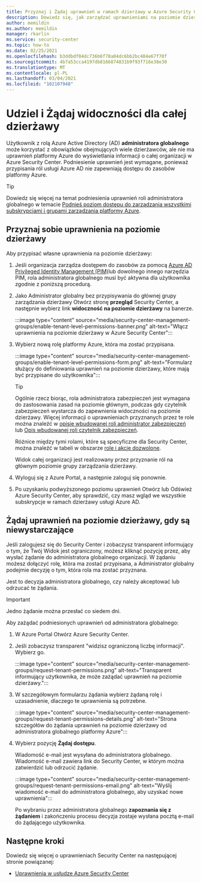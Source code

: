 ```yaml
---
title: Przyznaj i Żądaj uprawnień w ramach dzierżawy w Azure Security Center
description: Dowiedz się, jak zarządzać uprawnieniami na poziomie dzierżawy w Azure Security Center
author: memildin
ms.author: memildin
manager: rkarlin
ms.service: security-center
ms.topic: how-to
ms.date: 02/25/2021
ms.openlocfilehash: b3ddbdf04dc736b6f78a04dc6bb2bc484e67f70f
ms.sourcegitcommit: 4b7a53cca4197db8166874831b9f93f716e38e30
ms.translationtype: MT
ms.contentlocale: pl-PL
ms.lasthandoff: 03/04/2021
ms.locfileid: "102107948"
---
```

# <a name="grant-and-request-tenant-wide-visibility"></a>Udziel i Żądaj widoczności dla całej dzierżawy

Użytkownik z rolą Azure Active Directory (AD) **administratora globalnego** może korzystać z obowiązków obejmujących wiele dzierżawców, ale nie ma uprawnień platformy Azure do wyświetlania informacji o całej organizacji w Azure Security Center. Podniesienie uprawnień jest wymagane, ponieważ przypisania ról usługi Azure AD nie zapewniają dostępu do zasobów platformy Azure. 

> [!TIP]
> Dowiedz się więcej na temat podniesienia uprawnień roli administratora globalnego w temacie [Podnieś poziom dostępu do zarządzania wszystkimi subskrypcjami i grupami zarządzania platformy Azure](../role-based-access-control/elevate-access-global-admin.md).

## <a name="grant-tenant-wide-permissions-to-yourself"></a>Przyznaj sobie uprawnienia na poziomie dzierżawy

Aby przypisać własne uprawnienia na poziomie dzierżawy:

1. Jeśli organizacja zarządza dostępem do zasobów za pomocą [Azure AD Privileged Identity Management (PIM)](../active-directory/privileged-identity-management/pim-configure.md)lub dowolnego innego narzędzia PIM, rola administratora globalnego musi być aktywna dla użytkownika zgodnie z poniższą procedurą.

1. Jako Administrator globalny bez przypisywania do głównej grupy zarządzania dzierżawy Otwórz stronę **przegląd** Security Center, a następnie wybierz link **widoczność na poziomie dzierżawy** na banerze. 

    :::image type="content" source="media/security-center-management-groups/enable-tenant-level-permissions-banner.png" alt-text="Włącz uprawnienia na poziomie dzierżawy w Azure Security Center":::

1. Wybierz nową rolę platformy Azure, która ma zostać przypisana. 

    :::image type="content" source="media/security-center-management-groups/enable-tenant-level-permissions-form.png" alt-text="Formularz służący do definiowania uprawnień na poziomie dzierżawy, które mają być przypisane do użytkownika":::

    > [!TIP]
    > Ogólnie rzecz biorąc, rola administratora zabezpieczeń jest wymagana do zastosowania zasad na poziomie głównym, podczas gdy czytelnik zabezpieczeń wystarcza do zapewnienia widoczności na poziomie dzierżawy. Więcej informacji o uprawnieniach przyznanych przez te role można znaleźć w [opisie wbudowanej roli administrator zabezpieczeń](../role-based-access-control/built-in-roles.md#security-admin) lub [Opis wbudowanej roli czytelnik zabezpieczeń](../role-based-access-control/built-in-roles.md#security-reader).
    >
    > Różnice między tymi rolami, które są specyficzne dla Security Center, można znaleźć w tabeli w obszarze [role i akcje dozwolone](security-center-permissions.md#roles-and-allowed-actions).

    Widok całej organizacji jest realizowany przez przyznanie ról na głównym poziomie grupy zarządzania dzierżawy.  

1. Wyloguj się z Azure Portal, a następnie zaloguj się ponownie.

1. Po uzyskaniu podwyższonego poziomu uprawnień Otwórz lub Odśwież Azure Security Center, aby sprawdzić, czy masz wgląd we wszystkie subskrypcje w ramach dzierżawy usługi Azure AD. 


## <a name="request-tenant-wide-permissions-when-yours-are-insufficient"></a>Żądaj uprawnień na poziomie dzierżawy, gdy są niewystarczające

Jeśli zalogujesz się do Security Center i zobaczysz transparent informujący o tym, że Twój Widok jest ograniczony, możesz kliknąć pozycję przez, aby wysłać żądanie do administratora globalnego organizacji. W żądaniu możesz dołączyć rolę, która ma zostać przypisana, a Administrator globalny podejmie decyzję o tym, która rola ma zostać przyznana. 

Jest to decyzja administratora globalnego, czy należy akceptować lub odrzucać te żądania. 

> [!IMPORTANT]
> Jedno żądanie można przesłać co siedem dni.

Aby zażądać podniesionych uprawnień od administratora globalnego:

1. W Azure Portal Otwórz Azure Security Center.

1. Jeśli zobaczysz transparent "widzisz ograniczoną liczbę informacji". Wybierz go.

    :::image type="content" source="media/security-center-management-groups/request-tenant-permissions.png" alt-text="Transparent informujący użytkownika, że może zażądać uprawnień na poziomie dzierżawy.":::

1. W szczegółowym formularzu żądania wybierz żądaną rolę i uzasadnienie, dlaczego te uprawnienia są potrzebne.

    :::image type="content" source="media/security-center-management-groups/request-tenant-permissions-details.png" alt-text="Strona szczegółów do żądania uprawnień na poziomie dzierżawy od administratora globalnego platformy Azure":::

1. Wybierz pozycję **Żądaj dostępu**.

    Wiadomość e-mail jest wysyłana do administratora globalnego. Wiadomość e-mail zawiera link do Security Center, w którym można zatwierdzić lub odrzucić żądanie.

    :::image type="content" source="media/security-center-management-groups/request-tenant-permissions-email.png" alt-text="Wyślij wiadomość e-mail do administratora globalnego, aby uzyskać nowe uprawnienia":::

    Po wybraniu przez administratora globalnego **zapoznania się z żądaniem** i zakończeniu procesu decyzja zostaje wysłana pocztą e-mail do żądającego użytkownika. 

## <a name="next-steps"></a>Następne kroki

Dowiedz się więcej o uprawnieniach Security Center na następującej stronie powiązanej:

- [Uprawnienia w usłudze Azure Security Center](security-center-permissions.md)